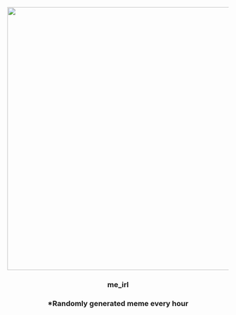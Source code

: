 <p align="center">
        <img src="https://i.redd.it/uvhorxn76i891.gif" width="600" height="600">
        </p>
        <h3 align="center">me_irl</h3>
        <h3 align="center">*Randomly generated meme every hour</h3>
    